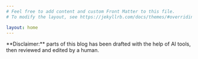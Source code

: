 ```yaml
---
# Feel free to add content and custom Front Matter to this file.
# To modify the layout, see https://jekyllrb.com/docs/themes/#overriding-theme-defaults

layout: home
---
```


<span class="post-meta">
  **Disclaimer:** parts of this blog has been drafted with the help of AI tools, then reviewed and edited by a human.
</span>